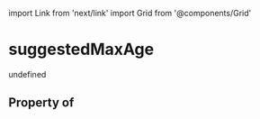 import Link from 'next/link'
import Grid from '@components/Grid'

# suggestedMaxAge

undefined

## Property of



